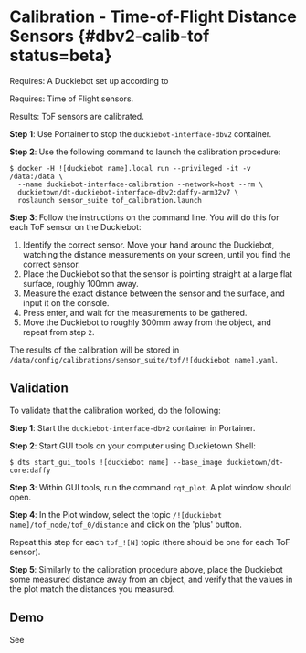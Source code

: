# Calibration - Time-of-Flight Distance Sensors {#dbv2-calib-tof status=beta}

<div class='requirements' markdown='1'>

Requires: A Duckiebot set up according to [](#dbv2-setup)

Requires: Time of Flight sensors.

Results: ToF sensors are calibrated.

</div>

**Step 1**: Use Portainer to stop the `duckiebot-interface-dbv2` container.

**Step 2**: Use the following command to launch the calibration procedure:

    $ docker -H ![duckiebot name].local run --privileged -it -v /data:/data \
      --name duckiebot-interface-calibration --network=host --rm \
      duckietown/dt-duckiebot-interface-dbv2:daffy-arm32v7 \
      roslaunch sensor_suite tof_calibration.launch

**Step 3**: Follow the instructions on the command line. You will do this for each ToF sensor on the Duckiebot:
   
   1. Identify the correct sensor. Move your hand around the Duckiebot, watching the distance measurements on
      your screen, until you find the correct sensor.
   2. Place the Duckiebot so that the sensor is pointing straight at a large flat surface, roughly 100mm away.
   3. Measure the exact distance between the sensor and the surface, and input it on the console.
   4. Press enter, and wait for the measurements to be gathered.
   5. Move the Duckiebot to roughly 300mm away from the object, and repeat from step `2`.
   
The results of the calibration will be stored in `/data/config/calibrations/sensor_suite/tof/![duckiebot name].yaml`.

## Validation

To validate that the calibration worked, do the following:

**Step 1**: Start the `duckiebot-interface-dbv2` container in Portainer.

**Step 2**: Start GUI tools on your computer using Duckietown Shell:

    $ dts start_gui_tools ![duckiebot name] --base_image duckietown/dt-core:daffy

**Step 3**: Within GUI tools, run the command `rqt_plot`. A plot window should open.

**Step 4**: In the Plot window, select the topic `/![duckiebot name]/tof_node/tof_0/distance` and
click on the 'plus' button.

Repeat this step for each `tof_![N]` topic (there should be one for each ToF sensor).

**Step 5**: Similarly to the calibration procedure above, place the Duckiebot some measured distance away
from an object, and verify that the values in the plot match the distances you measured.

## Demo

See [](#dbv2-demos-tof)
